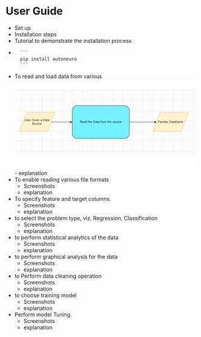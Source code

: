 # User Guide
- Set up
- Installation steps
- Tutorial to demonstrate the installation process 
- 		```
		pip install autoneuro
		```
- To read and load data from various 
	 <div align="center"><img " src="../images/dataread.png"></div>
	- explanation
- To enable reading various file formats 
	- Screenshots
	- explanation
- To specify feature and target columns.
	- Screenshots
	- explanation
- to select the problem type, viz. Regression, Classification 
	- Screenshots
	- explanation
- to perform statistical analytics of the data 
	- Screenshots
	- explanation
- to perform graphical analysis for the data 
	- Screenshots
	- explanation
- to Perform data cleaning operation 
	- Screenshots
	- explanation
- to choose training model 
	- Screenshots
	- explanation
- Perform model Tuning.
	- Screenshots
	- explanation
